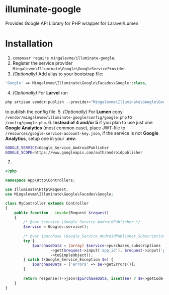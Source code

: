 # illuminate-google
Provides  Google API Library for PHP wrapper for Laravel/Lumen

# Installation

1. ```composer require mingalevme/illuminate-google```.
2. Register the service provider ```Mingalevme\Illuminate\Google\GoogleServiceProvider```.
3. *(Optionally)* Add alias to your bootstrap file:
```php
'Google' => Mingalevme\Illuminate\Google\Facades\Google::class,
```
4. *(Optionally)* For **Larvel** run
```php
php artisan vendor:publish --provider="Mingalevme\Illuminate\Google\GoogleServiceProvider" --tag="config"
``` 
to publish the config file.
5. *(Optionally)* For **Lumen** copy ```/vendor/mingalevme/illuminate-google/config/google.php``` to ```/config/google.php```.
6. **Instead of 4 and/or 5** if you plan to use just one **Google Analytics** (most common case), place JWT-file to ```/resources/google-service-account-key.json```, if the service is not **Google Analytics**, setup one in your **.env**:
```bash
GOOGLE_SERVICE=Google_Service_AndroidPublisher
GOOGLE_SCOPE=https://www.googleapis.com/auth/androidpublisher
```
7.
```php
<?php

namespace App\Http\Controllers;

use Illuminate\Http\Request;
use Mingalevme\Illuminate\Google\Facades\Google;

class MyController extends Controller
{
    public function __invoke(Request $request)
    {
        /* @var $service \Google_Service_AndroidPublisher */
        $service = Google::service();
        
        /* @var $purchase \Google_Service_AndroidPublisher_SubscriptionPurchase */
        try {
            $purchaseData = (array) $service->purchases_subscriptions
                    ->get($request->input('app_id'), $request->input('product_id'), $request->input('purchase_token'))
                    ->toSimpleObject();
        } catch (\Google_Service_Exception $e) {
            $purchaseData = ['errors' => $e->getErrors()];
        }
        
        return response()->json($purchaseData, isset($e) ? $e->getCode() : 200);
    }
}
```
